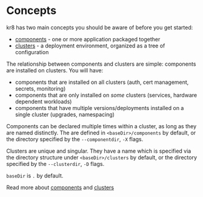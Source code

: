 # Concepts

kr8 has two main concepts you should be aware of before you get started:

  - [components](components.md) - one or more application packaged together
  - [clusters](clusters.md) - a deployment environment, organized as a tree of configuration

The relationship between components and clusters are simple: components are installed on clusters.
You will have:

* components that are installed on all clusters (auth, cert management, secrets, monitoring)
* components that are only installed on _some_ clusters (services, hardware dependent workloads)
* components that have multiple versions/deployments installed on a single cluster (upgrades, namespacing)

Components can be declared multiple times within a cluster, as long as they are named distinctly.
The are defined in `<baseDir>/components` by default, or the directory specified by the `--componentdir`, `-X` flags.

Clusters are unique and singular.
They have a name which is specified via the directory structure under  `<baseDir>/clusters` by default, or the directory specified by the `--clusterdir`, `-D` flags.

`baseDir` is `.` by default.

Read more about [components](components.md) and [clusters](clusters.md)
